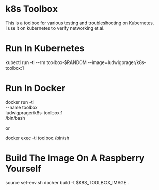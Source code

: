 # k8s Toolbox
This is a toolbox for various testing and troubleshooting on Kubernetes.   
I use it on kubernetes to verify networking et.al.

# Run In Kubernetes
kubectl run -ti --rm toolbox-$RANDOM --image=ludwigprager/k8s-toolbox:1

# Run In Docker
docker run -ti \
  --name toolbox \
  ludwigprager/k8s-toolbox:1 \
  /bin/bash

or

docker exec -ti toolbox /bin/sh

# Build The Image On A Raspberry Yourself
source set-env.sh
docker build -t $K8S_TOOLBOX_IMAGE .
